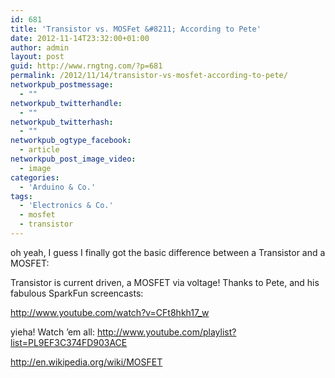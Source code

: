 ```yaml
---
id: 681
title: 'Transistor vs. MOSFet &#8211; According to Pete'
date: 2012-11-14T23:32:00+01:00
author: admin
layout: post
guid: http://www.rngtng.com/?p=681
permalink: /2012/11/14/transistor-vs-mosfet-according-to-pete/
networkpub_postmessage:
  - ""
networkpub_twitterhandle:
  - ""
networkpub_twitterhash:
  - ""
networkpub_ogtype_facebook:
  - article
networkpub_post_image_video:
  - image
categories:
  - 'Arduino & Co.'
tags:
  - 'Electronics & Co.'
  - mosfet
  - transistor
---
```

oh yeah, I guess I finally got the basic difference between a Transistor and a MOSFET:

Transistor is current driven, a MOSFET via voltage! Thanks to Pete, and his fabulous SparkFun screencasts:

<http://www.youtube.com/watch?v=CFt8hkh17_w>

yieha! Watch &#8217;em all: <http://www.youtube.com/playlist?list=PL9EF3C374FD903ACE>

<http://en.wikipedia.org/wiki/MOSFET>
